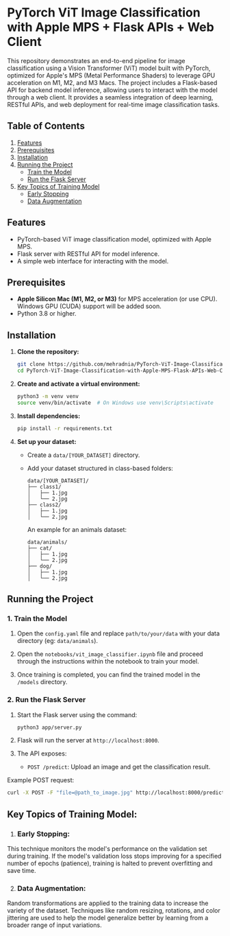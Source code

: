 # PyTorch ViT Image Classification with Apple MPS + Flask APIs + Web Client

This repository demonstrates an end-to-end pipeline for image classification using a Vision Transformer (ViT) model built with PyTorch, optimized for Apple's MPS (Metal Performance Shaders) to leverage GPU acceleration on M1, M2, and M3 Macs. The project includes a Flask-based API for backend model inference, allowing users to interact with the model through a web client. It provides a seamless integration of deep learning, RESTful APIs, and web deployment for real-time image classification tasks.

## Table of Contents
1. [Features](#features)
2. [Prerequisites](#prerequisites)
3. [Installation](#installation)
4. [Running the Project](#running-the-project)
   - [Train the Model](#1-train-the-model)
   - [Run the Flask Server](#2-run-the-flask-server)
5. [Key Topics of Training Model](#key-topics-of-training-model)
   - [Early Stopping](#early-stopping)
   - [Data Augmentation](#data-augmentation)

## Features
- PyTorch-based ViT image classification model, optimized with Apple MPS.
- Flask server with RESTful API for model inference.
- A simple web interface for interacting with the model.

## Prerequisites
- **Apple Silicon Mac (M1, M2, or M3)** for MPS acceleration (or use CPU). Windows GPU (CUDA) support will be added soon.
- Python 3.8 or higher.

## Installation
1. **Clone the repository:**
    ```bash
    git clone https://github.com/mehradnia/PyTorch-ViT-Image-Classification-with-Apple-MPS-Flask-APIs-Web-Client.git
    cd PyTorch-ViT-Image-Classification-with-Apple-MPS-Flask-APIs-Web-Client
    ```

2. **Create and activate a virtual environment:**
    ```bash
    python3 -m venv venv
    source venv/bin/activate  # On Windows use venv\Scripts\activate
    ```

3. **Install dependencies:**
    ```bash
    pip install -r requirements.txt
    ```

4. **Set up your dataset:**
    - Create a `data/[YOUR_DATASET]` directory.
    - Add your dataset structured in class-based folders:
      ```
      data/[YOUR_DATASET]/
      ├── class1/
      │   ├── 1.jpg
      │   └── 2.jpg
      ├── class2/
      │   ├── 1.jpg
      │   └── 2.jpg
      ```

      An example for an animals dataset:
      ```
      data/animals/
      ├── cat/
      │   ├── 1.jpg
      │   └── 2.jpg
      ├── dog/
      │   ├── 1.jpg
      │   └── 2.jpg
      ```

## Running the Project

### 1. Train the Model
1. Open the `config.yaml` file and replace `path/to/your/data` with your data directory (eg: `data/animals`).

2. Open the `notebooks/vit_image_classifier.ipynb` file and proceed through the instructions within the notebook to train your model.

3. Once training is completed, you can find the trained model in the `/models` directory.

### 2. Run the Flask Server
1. Start the Flask server using the command:
    ```bash
    python3 app/server.py
    ```

2. Flask will run the server at `http://localhost:8000`.

3. The API exposes:
   - `POST /predict`: Upload an image and get the classification result.

Example POST request:
```bash
curl -X POST -F "file=@path_to_image.jpg" http://localhost:8000/predict
```


## Key Topics of Training Model:

1. ### Early Stopping: 
This technique monitors the model's performance on the validation set during training. If the model's validation loss stops improving for a specified number of epochs (patience), training is halted to prevent overfitting and save time.

2. ### Data Augmentation: 
Random transformations are applied to the training data to increase the variety of the dataset. Techniques like random resizing, rotations, and color jittering are used to help the model generalize better by learning from a broader range of input variations.